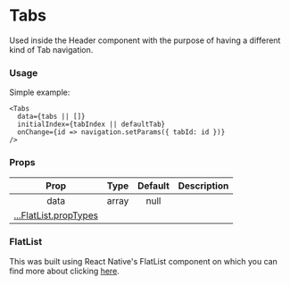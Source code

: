 # Tabs

Used inside the Header component with the purpose of having a different kind of Tab navigation.

### Usage

Simple example:

```
<Tabs
  data={tabs || []}
  initialIndex={tabIndex || defaultTab}
  onChange={id => navigation.setParams({ tabId: id })}
/>
```

### Props

|                                          Prop                                          | Type  | Default | Description |
| :------------------------------------------------------------------------------------: | :---: | :-----: | :---------: |
|                                          data                                          | array |  null   |             |
| [...FlatList.propTypes](https://facebook.github.io/react-native/docs/flatlist#docsNav) |       |         |             |

### FlatList

This was built using React Native's FlatList component on which you can find more about clicking [here](https://facebook.github.io/react-native/docs/flatlist).
